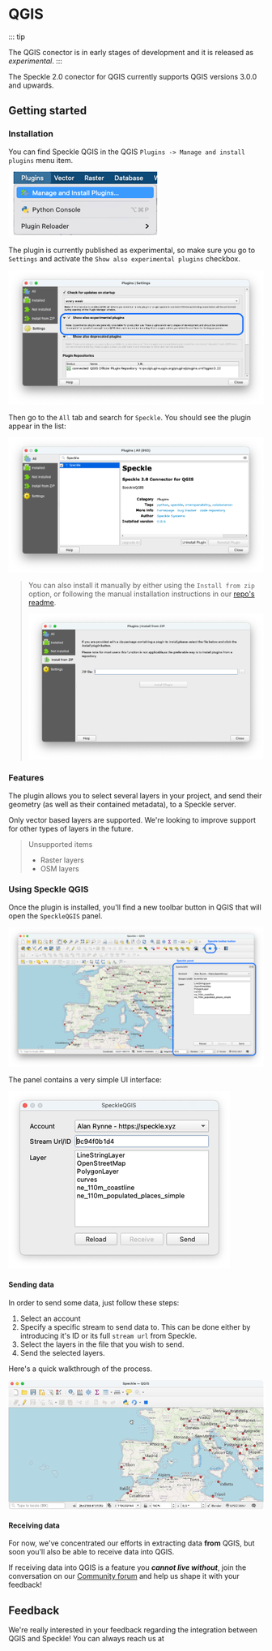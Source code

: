 # QGIS

::: tip

The QGIS conector is in early stages of development and it is released as _experimental_.
:::

The Speckle 2.0 conector for QGIS currently supports QGIS versions 3.0.0 and upwards.

## Getting started

### Installation

You can find Speckle QGIS in the QGIS `Plugins -> Manage and install plugins` menu item.

![Plugins dropdown](./img-qgis/qgis-pluginsMenu.png)

The plugin is currently published as experimental, so make sure you go to `Settings` and activate the `Show also experimental plugins` checkbox.

![Experimental option](./img-qgis/qgis-pluginsExperimentalOption.png)

Then go to the `All` tab and search for `Speckle`. You should see the plugin appear in the list:

![Speckle panel](./img-qgis/qgis-specklePluginView.png)

> You can also install it manually by either using the `Install from zip` option, or following the manual installation instructions in our [repo's readme](https://github.com/specklesystems/speckle-qgis).
>
> ![Install from zip](./img-qgis/qgis-installFromZip.png)

### Features

The plugin allows you to select several layers in your project, and send their geometry (as well as their contained metadata), to a Speckle server.

Only vector based layers are supported. We're looking to improve support for other types of layers in the future.

> Unsupported items
>
> - Raster layers
> - OSM layers

### Using Speckle QGIS

Once the plugin is installed, you'll find a new toolbar button in QGIS that will open the `SpeckleQGIS` panel.

![Plugin view](./img-qgis/qgis-panelView.png)

The panel contains a very simple UI interface:

![The Speckle QGIS panel](./img-qgis/qgis-specklePanel.png)

#### Sending data

In order to send some data, just follow these steps:

1. Select an account
2. Specify a specific stream to send data to. This can be done either by introducing it's ID or its full `stream url` from Speckle.
3. Select the layers in the file that you wish to send.
4. Send the selected layers.

Here's a quick walkthrough of the process.

![Sending data from QGIS](./img-qgis/qgis-sendingData.gif)

#### Receiving data

For now, we've concentrated our efforts in extracting data **from** QGIS, but soon you'll also be able to receive data into QGIS.

If receiving data into QGIS is a feature you _**cannot live without**_, join the conversation on our [Community forum](https://link) and help us shape it with your feedback!

## Feedback

We're really interested in your feedback regarding the integration between QGIS and Speckle! You can always reach us at

